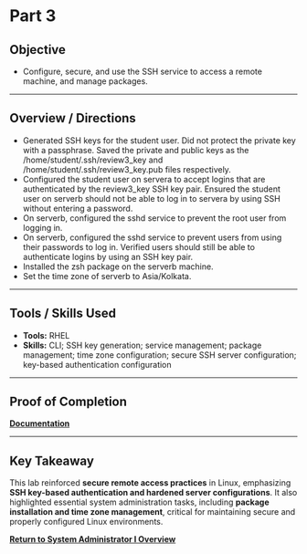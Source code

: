 # Part 3

## Objective
- Configure, secure, and use the SSH service to access a remote machine, and manage packages.

---

## Overview / Directions
- Generated SSH keys for the student user. Did not protect the private key with a passphrase. Saved the private and public keys as the /home/student/.ssh/review3_key and /home/student/.ssh/review3_key.pub files respectively.
- Configured the student user on servera to accept logins that are authenticated by the review3_key SSH key pair. Ensured the student user on serverb should not be able to log in to servera by using SSH without entering a password.
- On serverb, configured the sshd service to prevent the root user from logging in.
- On serverb, configured the sshd service to prevent users from using their passwords to log in. Verified users should still be able to authenticate logins by using an SSH key pair.
- Installed the zsh package on the serverb machine.
- Set the time zone of serverb to Asia/Kolkata.

---

## Tools / Skills Used
- **Tools:** RHEL
- **Skills:** CLI; SSH key generation; service management; package management; time zone configuration; secure SSH server configuration; key-based authentication configuration

---

## Proof of Completion
**[Documentation](./../Documentation/Comprehensive_Review_Part_3.PNG)**

---

## Key Takeaway
This lab reinforced **secure remote access practices** in Linux, emphasizing **SSH key-based authentication and hardened server configurations**. It also highlighted essential system administration tasks, including **package installation and time zone management**, critical for maintaining secure and properly configured Linux environments.

**[Return to System Administrator I Overview](./../README.md)**
